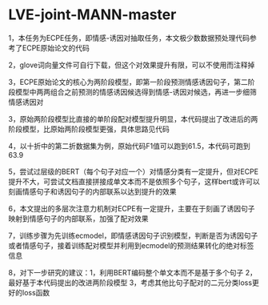 # LVE-joint-MANN-master
1，本任务为ECPE任务，即情感-诱因对抽取任务，本文极少数数据预处理代码参考了ECPE原始论文的代码

2，glove词向量文件可自行下载，但这个对效果提升有限，可以不使用而注释掉

3，ECPE原始论文的核心为两阶段模型，即第一阶段预测情感诱因句子，第二阶段模型中两两组合之前预测的情感诱因候选得到情感-诱因对候选，再进一步细筛情感诱因对

3，原始两阶段模型比直接的单阶段配对模型提升明显，本代码提出了改进后的两阶段模型，比原始两阶段模型更强，具体思路见代码

4，以十折中的第二折数据集为例，原始代码F1值可以跑到61.5，本代码可跑到63.9

5，尝试过层级的BERT（每个句子对应一个）对情感分类有一定提升，但对ECPE提升不大，可尝试文档直接拼接成单文本而不是依照多个句子，这样bert或许可以刻画情感句子和诱因句子的内部联系以达到提升的效果

6，本文提出的多层次注意力机制对ECPE有一定提升，主要在于刻画了诱因句子映射到情感句子的内部联系，加强了配对效果

7，训练步骤为先训练ecmodel，即情感诱因句子识别模型，判断是否为诱因句子或者情感句子，接着训练配对模型并利用到ecmodel的预测结果转化的绝对标签信息

8，对下一步研究的建议：1，利用BERT编码整个单文本而不是基于多个句子 2，最好基于本代码提出的改进两阶段模型  3，考虑其他比句子配对的二元分类loss更好的loss函数

